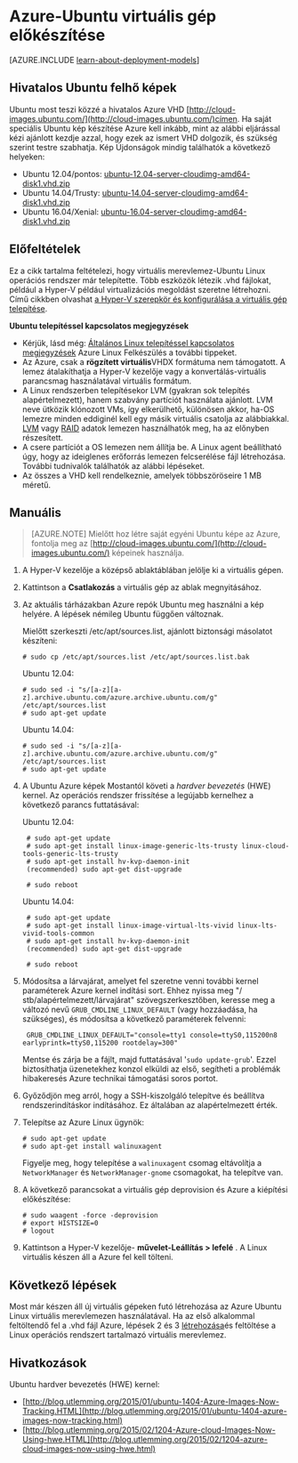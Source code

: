 <properties
    pageTitle="Hozzon létre, és töltse fel a egy Ubuntu Linux virtuális Azure-ban"
    description="Ismerje meg, hozhat létre, és töltse fel az Azure virtuális merevlemez (virtuális) Ubuntu Linux operációs rendszert tartalmazó."
    services="virtual-machines-linux"
    documentationCenter=""
    authors="szarkos"
    manager="timlt"
    editor="tysonn"
    tags="azure-resource-manager,azure-service-management"/>

<tags
    ms.service="virtual-machines-linux"
    ms.workload="infrastructure-services"
    ms.tgt_pltfrm="vm-linux"
    ms.devlang="na"
    ms.topic="article"
    ms.date="08/24/2016"
    ms.author="szark"/>

# <a name="prepare-an-ubuntu-virtual-machine-for-azure"></a>Azure-Ubuntu virtuális gép előkészítése

[AZURE.INCLUDE [learn-about-deployment-models](../../includes/learn-about-deployment-models-both-include.md)]

## <a name="official-ubuntu-cloud-images"></a>Hivatalos Ubuntu felhő képek
Ubuntu most teszi közzé a hivatalos Azure VHD [http://cloud-images.ubuntu.com/](http://cloud-images.ubuntu.com/)címen. Ha saját speciális Ubuntu kép készítése Azure kell inkább, mint az alábbi eljárással kézi ajánlott kezdje azzal, hogy ezek az ismert VHD dolgozik, és szükség szerint testre szabhatja. Kép Újdonságok mindig találhatók a következő helyeken:

 - Ubuntu 12.04/pontos: [ubuntu-12.04-server-cloudimg-amd64-disk1.vhd.zip](http://cloud-images.ubuntu.com/releases/precise/release/ubuntu-12.04-server-cloudimg-amd64-disk1.vhd.zip)
 - Ubuntu 14.04/Trusty: [ubuntu-14.04-server-cloudimg-amd64-disk1.vhd.zip](http://cloud-images.ubuntu.com/releases/trusty/release/ubuntu-14.04-server-cloudimg-amd64-disk1.vhd.zip)
 - Ubuntu 16.04/Xenial: [ubuntu-16.04-server-cloudimg-amd64-disk1.vhd.zip](http://cloud-images.ubuntu.com/releases/xenial/release/ubuntu-16.04-server-cloudimg-amd64-disk1.vhd.zip)


## <a name="prerequisites"></a>Előfeltételek

Ez a cikk tartalma feltételezi, hogy virtuális merevlemez-Ubuntu Linux operációs rendszer már telepítette. Több eszközök létezik .vhd fájlokat, például a Hyper-V például virtualizációs megoldást szeretne létrehozni. Című cikkben olvashat [a Hyper-V szerepkör és konfigurálása a virtuális gép telepítése](http://technet.microsoft.com/library/hh846766.aspx).

**Ubuntu telepítéssel kapcsolatos megjegyzések**

- Kérjük, lásd még: [Általános Linux telepítéssel kapcsolatos megjegyzések](virtual-machines-linux-create-upload-generic.md#general-linux-installation-notes) Azure Linux Felkészülés a további tippeket.
- Az Azure, csak a **rögzített virtuális**VHDX formátuma nem támogatott.  A lemez átalakíthatja a Hyper-V kezelője vagy a konvertálás-virtuális parancsmag használatával virtuális formátum.
- A Linux rendszerben telepítésekor LVM (gyakran sok telepítés alapértelmezett), hanem szabvány partíciót használata ajánlott. LVM neve ütközik klónozott VMs, így elkerülhető, különösen akkor, ha-OS lemezre minden eddiginél kell egy másik virtuális csatolja az alábbiakkal. [LVM](virtual-machines-linux-configure-lvm.md) vagy [RAID](virtual-machines-linux-configure-raid.md) adatok lemezen használhatók meg, ha az előnyben részesített.
- A csere partíciót a OS lemezen nem állítja be. A Linux agent beállítható úgy, hogy az ideiglenes erőforrás lemezen felcserélése fájl létrehozása.  További tudnivalók találhatók az alábbi lépéseket.
- Az összes a VHD kell rendelkeznie, amelyek többszöröseire 1 MB méretű.


## <a name="manual-steps"></a>Manuális

> [AZURE.NOTE] Mielőtt hoz létre saját egyéni Ubuntu képe az Azure, fontolja meg az [http://cloud-images.ubuntu.com/](http://cloud-images.ubuntu.com/) képeinek használja.


1. A Hyper-V kezelője a középső ablaktáblában jelölje ki a virtuális gépen.

2. Kattintson a **Csatlakozás** a virtuális gép az ablak megnyitásához.

3.  Az aktuális tárházakban Azure repók Ubuntu meg használni a kép helyére. A lépések némileg Ubuntu függően változnak.

    Mielőtt szerkeszti /etc/apt/sources.list, ajánlott biztonsági másolatot készíteni:

        # sudo cp /etc/apt/sources.list /etc/apt/sources.list.bak

    Ubuntu 12.04:

        # sudo sed -i "s/[a-z][a-z].archive.ubuntu.com/azure.archive.ubuntu.com/g" /etc/apt/sources.list
        # sudo apt-get update

    Ubuntu 14.04:

        # sudo sed -i "s/[a-z][a-z].archive.ubuntu.com/azure.archive.ubuntu.com/g" /etc/apt/sources.list
        # sudo apt-get update

4. A Ubuntu Azure képek Mostantól követi a *hardver bevezetés* (HWE) kernel. Az operációs rendszer frissítése a legújabb kernelhez a következő parancs futtatásával:

    Ubuntu 12.04:

        # sudo apt-get update
        # sudo apt-get install linux-image-generic-lts-trusty linux-cloud-tools-generic-lts-trusty
        # sudo apt-get install hv-kvp-daemon-init
        (recommended) sudo apt-get dist-upgrade

        # sudo reboot

    Ubuntu 14.04:

        # sudo apt-get update
        # sudo apt-get install linux-image-virtual-lts-vivid linux-lts-vivid-tools-common
        # sudo apt-get install hv-kvp-daemon-init
        (recommended) sudo apt-get dist-upgrade

        # sudo reboot


5. Módosítsa a lárvajárat, amelyet fel szeretne venni további kernel paraméterek Azure kernel indítási sort. Ehhez nyissa meg "/ stb/alapértelmezett/lárvajárat" szövegszerkesztőben, keresse meg a változó nevű `GRUB_CMDLINE_LINUX_DEFAULT` (vagy hozzáadása, ha szükséges), és módosítsa a következő paraméterek felvenni:

        GRUB_CMDLINE_LINUX_DEFAULT="console=tty1 console=ttyS0,115200n8 earlyprintk=ttyS0,115200 rootdelay=300"

    Mentse és zárja be a fájlt, majd futtatásával '`sudo update-grub`'. Ezzel biztosíthatja üzenetekhez konzol elküldi az első, segítheti a problémák hibakeresés Azure technikai támogatási soros portot.

6.  Győződjön meg arról, hogy a SSH-kiszolgáló telepítve és beállítva rendszerindításkor indításához.  Ez általában az alapértelmezett érték.

7.  Telepítse az Azure Linux ügynök:

        # sudo apt-get update
        # sudo apt-get install walinuxagent

    Figyelje meg, hogy telepítése a `walinuxagent` csomag eltávolítja a `NetworkManager` és `NetworkManager-gnome` csomagokat, ha telepítve van.

8.  A következő parancsokat a virtuális gép deprovision és Azure a kiépítési előkészítése:

        # sudo waagent -force -deprovision
        # export HISTSIZE=0
        # logout

9. Kattintson a Hyper-V kezelője- **művelet-Leállítás > lefelé** . A Linux virtuális készen áll a Azure fel kell tölteni.


## <a name="next-steps"></a>Következő lépések
Most már készen áll új virtuális gépeken futó létrehozása az Azure Ubuntu Linux virtuális merevlemezen használatával. Ha az első alkalommal feltöltendő fel a .vhd fájl Azure, lépések 2 és 3 [létrehozása](virtual-machines-linux-classic-create-upload-vhd.md)és feltöltése a Linux operációs rendszert tartalmazó virtuális merevlemez.

## <a name="references"></a>Hivatkozások ##

Ubuntu hardver bevezetés (HWE) kernel:

- [http://blog.utlemming.org/2015/01/ubuntu-1404-Azure-Images-Now-Tracking.HTML](http://blog.utlemming.org/2015/01/ubuntu-1404-azure-images-now-tracking.html)
- [http://blog.utlemming.org/2015/02/1204-Azure-cloud-Images-Now-Using-hwe.HTML](http://blog.utlemming.org/2015/02/1204-azure-cloud-images-now-using-hwe.html)
